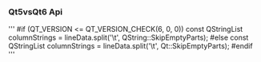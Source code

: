 
### Qt5vsQt6 Api

'''
#if (QT_VERSION <= QT_VERSION_CHECK(6, 0, 0))
            const QStringList columnStrings = lineData.split('\t', QString::SkipEmptyParts);
#else
            const QStringList columnStrings = lineData.split('\t', Qt::SkipEmptyParts);
#endif
'''

